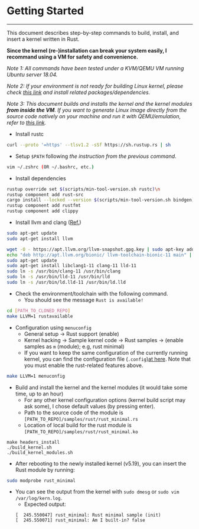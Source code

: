 # Getting Started
---

This document describes step-by-step commands to build, install, and insert a kernel written in Rust.

**Since the kernel (re-)installation can break your system easily, I recommand using a VM for safety and convenience.**

_Note 1: All commands have been tested under a KVM/QEMU VM running Ubuntu server 18.04._

_Note 2: If your environment is not ready for building Linux kernel, please check [this link](https://wiki.ubuntu.com/Kernel/BuildYourOwnKernel) and install related packages/dependencies._

_Note 3: This document builds and installs the kernel and the kernel modules **from inside the VM**. If you want to generate Linux image directly from the source code natively on your machine and run it with QEMU/emulation, refer to [this link](https://linuxfoundation.org/webinars/writing-linux-kernel-modules-in-rust/)._

- Install rustc
```bash
curl --proto '=https' --tlsv1.2 -sSf https://sh.rustup.rs | sh
```
  - Setup `$PATH` following _the instruction from the previous command_.
```bash
vim ~/.zshrc (OR ~/.bashrc, etc.)
```

- Install dependencies
```bash
rustup override set $(scripts/min-tool-version.sh rustc)\n
rustup component add rust-src
cargo install --locked --version $(scripts/min-tool-version.sh bindgen) bindgen
rustup component add rustfmt
rustup component add clippy
```

- Install llvm and clang ([Ref.](https://gist.github.com/kittywhiskers/a3395cb41206d8aa777ce0a8b722d37e))
```bash
sudo apt-get update
sudo apt-get install llvm

wget -O - https://apt.llvm.org/llvm-snapshot.gpg.key | sudo apt-key add -
echo "deb http://apt.llvm.org/bionic/ llvm-toolchain-bionic-11 main" | sudo tee -a /etc/apt/sources.list
sudo apt-get update
sudo apt-get install libclang1-11 clang-11 lld-11
sudo ln -s /usr/bin/clang-11 /usr/bin/clang
sudo ln -s /usr/bin/lld-11 /usr/bin/lld
sudo ln -s /usr/bin/ld.lld-11 /usr/bin/ld.lld
```

- Check the environment/toolchain with the following command.
  - You should see the message `Rust is available!`
```bash
cd [PATH_TO_CLONED_REPO]
make LLVM=1 rustavailable
```

- Configuration using `menuconfig`
  - General setup → Rust support (enable)
  - Kernel hacking → Sample kernel code → Rust samples → (enable samples as `m` (module); e.g, rust minimal)
  - If you want to keep the same configuration of the currently running kernel, you can find the configuration file (`.config`)[at here](https://superuser.com/questions/287371/obtain-kernel-config-from-currently-running-linux-system). Note that you must enable the rust-related features above.
```bash
make LLVM=1 menuconfig
```

- Build and install the kernel and the kernel modules (it would take some time, up to an hour)
  - For any other kernel configuration options (kernel build script may ask some), I chose default values (by pressing enter).
  - Path to the source code of the module is `[PATH_TO_REPO]/samples/rust/rust_minimal.rs`
  - Location of local build for the rust module is `[PATH_TO_REPO]/samples/rust/rust_minimal.ko`
```
make headers_install
./build_kernel.sh
./build_kernel_modules.sh
```

- After rebooting to the newly installed kernel (v5.19), you can insert the Rust module by running:
```bash
sudo modprobe rust_minimal
```
- You can see the output from the kernel with `sudo dmesg` or `sudo vim /var/log/kern.log`.
  - Expected output:
  ```
  [  245.550047] rust_minimal: Rust minimal sample (init)
  [  245.550071] rust_minimal: Am I built-in? false
  ```
